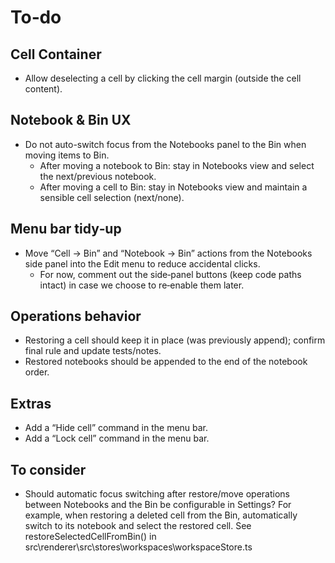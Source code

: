 # To‑do

## Cell Container
- Allow deselecting a cell by clicking the cell margin (outside the cell content).

## Notebook & Bin UX

- Do not auto-switch focus from the Notebooks panel to the Bin when moving items to Bin.
	- After moving a notebook to Bin: stay in Notebooks view and select the next/previous notebook.
	- After moving a cell to Bin: stay in Notebooks view and maintain a sensible cell selection (next/none).

## Menu bar tidy‑up
- Move “Cell → Bin” and “Notebook → Bin” actions from the Notebooks side panel into the Edit menu to reduce accidental clicks.
	- For now, comment out the side‑panel buttons (keep code paths intact) in case we choose to re‑enable them later.

## Operations behavior
- Restoring a cell should keep it in place (was previously append); confirm final rule and update tests/notes.
- Restored notebooks should be appended to the end of the notebook order.

## Extras
- Add a “Hide cell” command in the menu bar.
- Add a “Lock cell” command in the menu bar.

## To consider
- Should automatic focus switching after restore/move operations between Notebooks and the Bin be configurable in Settings? For example, when restoring a deleted cell from the Bin, automatically switch to its notebook and select the restored cell. See  restoreSelectedCellFromBin() in src\renderer\src\stores\workspaces\workspaceStore.ts